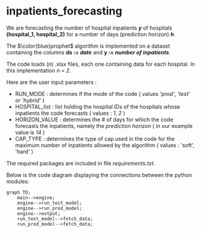 # inpatients_forecasting
We are forecasting the number of hospital inpatients **_y_** of hospitals **(hospital_1, hospital_2)** for a number of days (prediction horizon) **_h_**.

The $\color{blue}prophet$ algorithm is implemented on a dataset containing the columns **ds := _date_** and **y := _number of inpatients_**.

The code loads (_n_) .xlsx files, each one containing data for each hospital. In this implementation _n = 2_.

Here are the user input parameters :
- RUN_MODE : determines if the mode of the code ( values _'prod'_, _'test'_ or _'hybrid'_ )
- HOSPITAL_list : list holding the hospital IDs of the hospitals whose inpatients the code forecasts ( values : _1_, _2_ )
- HORIZON_VALUE : determines the # of days for which the code forecasts the inpatients, namely the _prediction horizon_ ( in our example value is _14_ )
- CAP_TYPE : determines the type of cap used in the code for the maximum number of inpatients allowed by the algorithm ( values : 'soft', 'hard' )

The required packages are included in file _requirements.txt_.

Below is the code diagram displaying the connections between the python modules:
```mermaid
graph TD;
    main-->engine;
    engine-->run_test_model;
    engine-->run_prod_model;
    engine-->output;
    run_test_model-->fetch_data;
    run_prod_model-->fetch_data;
```
